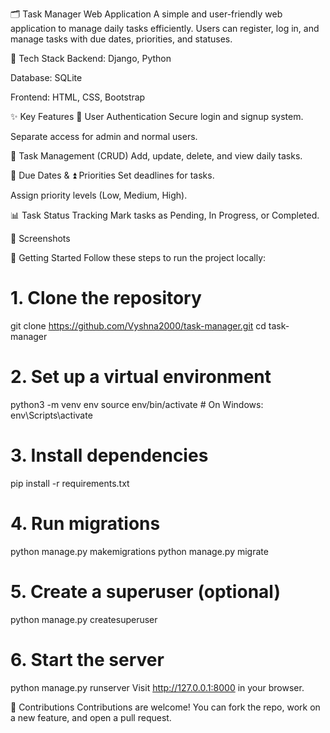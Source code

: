 🗂️ Task Manager Web Application
A simple and user-friendly web application to manage daily tasks efficiently. Users can register, log in, and manage tasks with due dates, priorities, and statuses.

🔧 Tech Stack
Backend: Django, Python

Database: SQLite

Frontend: HTML, CSS, Bootstrap

✨ Key Features
🔐 User Authentication
Secure login and signup system.

Separate access for admin and normal users.

📝 Task Management (CRUD)
Add, update, delete, and view daily tasks.

📅 Due Dates & ⏫ Priorities
Set deadlines for tasks.

Assign priority levels (Low, Medium, High).

📊 Task Status Tracking
Mark tasks as Pending, In Progress, or Completed.

📸 Screenshots


🚀 Getting Started
Follow these steps to run the project locally:

# 1. Clone the repository
git clone https://github.com/Vyshna2000/task-manager.git
cd task-manager

# 2. Set up a virtual environment
python3 -m venv env
source env/bin/activate   # On Windows: env\Scripts\activate

# 3. Install dependencies
pip install -r requirements.txt

# 4. Run migrations
python manage.py makemigrations
python manage.py migrate

# 5. Create a superuser (optional)
python manage.py createsuperuser

# 6. Start the server
python manage.py runserver
Visit http://127.0.0.1:8000 in your browser.

🤝 Contributions
Contributions are welcome!
You can fork the repo, work on a new feature, and open a pull request.

